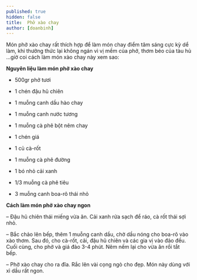 ```yaml
---
published: true
hidden: false
title:  Phở xào chay
author: [doanbinh]
---
```


Món phở xào chay rất thích hợp để làm món chay điểm tâm sáng cực kỳ dể làm, khi thưởng thức lại không ngán vì vị
mềm của phở, thơm béo của tàu hủ …giờ coi cách làm món xào chay này xem sao:

**Nguyên liệu làm món phở xào chay**

+ 500gr phở tươi

+ 1 chén đậu hũ chiên

+ 1 muỗng canh dầu hào chay

+ 1 muỗng canh nước tương

+ 1 muỗng cà phê bột nêm chay

+ 1 chén giá

+ 1 củ cà-rốt

+ 1 muỗng cà phê đường

+ 1 bó nhỏ cải xanh

+ 1/3 muỗng cà phê tiêu

+ 3 muỗng canh boa-rô thái nhỏ

**Cách làm món phở xào chay ngon**

– Đậu hũ chiên thái miếng vừa ăn. Cải xanh rửa sạch để ráo, cà rốt thái sợi nhỏ.

– Bắc chảo lên bếp, thêm 1 muỗng canh dầu, chờ dầu nóng cho boa-rô vào xào thơm. Sau đó, cho cà-rốt, cải, đậu hũ chiên và các gia vị vào đảo đều. Cuối cùng, cho phở và giá đảo 3-4 phút. Nêm nếm lại cho vừa ăn rồi tắt bếp.

– Phở xào chay cho ra đĩa. Rắc lên vài cọng ngò cho đẹp. Món này dùng với xì dầu rất ngon.
